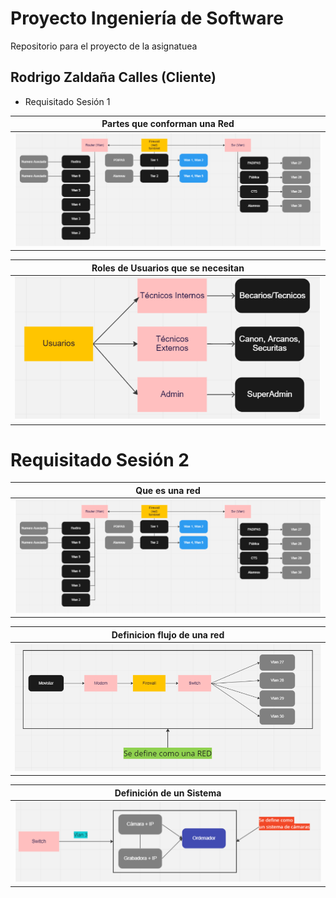 # Proyecto Ingeniería de Software

Repositorio para el proyecto de la asignatuea

## Rodrigo Zaldaña Calles (Cliente)

* Requisitado Sesión 1

|Partes que conforman una Red|
|:-:|
|![Imagen](images/ContieneRed.PNG)|

|Roles de Usuarios que se necesitan|
|:-:|
|![Imagen](images/RolesUsuarios.PNG)|

# Requisitado Sesión 2
|Que es una red|
|:-:|
|![Imagen](images/ContieneRed.PNG)|

|Definicion flujo de una red|
|:-:|
|![Imagen](images/QueEsRed.PNG)|

|Definición de un Sistema|
|:-:|
|![Imagen](images/QueEsSistema.PNG)

